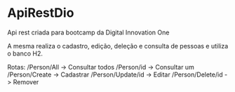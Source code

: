 # ApiRestDio
Api rest criada para bootcamp da Digital Innovation One

A mesma realiza o cadastro, edição, deleção e consulta de pessoas e utiliza o banco H2.

Rotas:
/Person/All -> Consultar todos
/Person/id -> Consultar um
/Person/Create -> Cadastrar
/Person/Update/id -> Editar
/Person/Delete/id -> Remover
